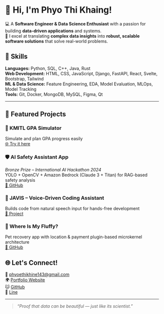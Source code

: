# 🤍 Hi, I'm Phyo Thi Khaing!

💻 A **Software Engineer & Data Science Enthusiast** with a passion for building **data-driven applications** and systems.  
🚀 I excel at translating **complex data insights** into **robust, scalable software solutions** that solve real-world problems.

## 🧠 Skills

**Languages:** Python, SQL, C++, Java, Rust  
**Web Development:** HTML, CSS, JavaScript, Django, FastAPI, React, Svelte, Bootstrap, Tailwind  
**ML & Data Science:** Feature Engineering, EDA, Model Evaluation, MLOps, Model Tracking  
**Tools:** Git, Docker, MongoDB, MySQL, Figma, Qt  

---

## 🚀 Featured Projects
### 🎯 KMITL GPA Simulator  
Simulate and plan GPA progress easily  
[🌐 Try it here](https://kmitl-gpa-simulator.onrender.com)

### 🛡️ AI Safety Assistant App  
*Bronze Prize – International AI Hackathon 2024*  
YOLO + OpenCV + Amazon Bedrock (Claude 3 + Titan) for RAG-based safety analysis  
[🔗 GitHub](https://github.com/ptk18)

### 💬 JAVIS – Voice-Driven Coding Assistant  
Builds code from natural speech input for hands-free development  
[🔗 Project](https://github.com/ptk18/JAVIS_teamprj)

### 🐾 Where Is My Fluffy?  
Pet recovery app with location & payment plugin-based microkernel architecture  
[🔗 GitHub](https://github.com/ptk18/WhereIsMyFluffy)

## 🌐 Let's Connect!

📧 [phyoethikhine143@gmail.com](mailto:phyoethikhine143@gmail.com)  
🌍 [Portfolio Website](https://ptk18.github.io/portfolio-site)  
🐱 [GitHub](https://github.com/ptk18)  
📱 [Line](https://line.me/ti/p/ir8_abxYxF)

---

> *“Proof that data can be beautiful — just like its scientist.”*

